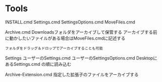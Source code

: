 # Tools

INSTALL.cmd
	Settings.cmd
	SettingsOptions.cmd
	MoveFiles.cmd

Archive.cmd
	Downloadsフォルダをアーカイブして保管する
	アーカイブする前に動かしたいファイルがある場合はMoveFiles.cmdに記述する
	
	フォルダをドラッグ＆ドロップでアーカイブすることも可能
	
Settings
	ユーザーのSettings.cmd
	ユーザーのSettingsOptions.cmd
	DesktopにあるSettings.cmd
	の順に読み込む
	
Archive-Extension.cmd
	指定した拡張子のファイルをアーカイブする

